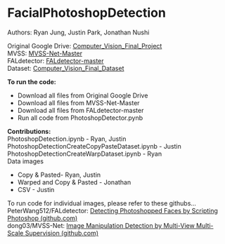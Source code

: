 # FacialPhotoshopDetection
Authors: Ryan Jung, Justin Park, Jonathan Nushi

Original Google Drive: [Computer_Vision_Final_Project](https://drive.google.com/drive/u/0/folders/1qRPzc_kkTeNinCAOMoXj6d_nwu-u_HfH)<br>
MVSS: [MVSS-Net-Master](https://drive.google.com/drive/u/0/folders/1I-AV0b1gHt9JC6fXMypktyD0Cjaxuggc)<br>
FALdetector: [FALdetector-master](https://drive.google.com/drive/u/0/folders/1q7XlzI3YiLAf58YWp6KvvMbsbizlyLmv)<br>
Dataset: [Computer_Vision_Final_Dataset](https://drive.google.com/drive/u/0/folders/1HT-yjsFeT6nV7yM6upNIXTV5e1Vbh78A)

__To run the code:__
- Download all files from Original Google Drive
- Download all files from MVSS-Net-Master
- Download all files from FALdetector-master
- Run all code from PhotoshopDetector.pynb<br>

__Contributions:__<br>
PhotoshopDetection.ipynb - Ryan, Justin<br>
PhotoshopDetectionCreateCopyPasteDataset.ipynb - Justin<br>
PhotoshopDetectionCreateWarpDataset.ipynb - Ryan<br>
Data images<br>
- Copy & Pasted- Ryan, Justin<br>
- Warped and Copy & Pasted - Jonathan<br>
- CSV - Justin<br>

To run code for individual images, please refer to these githubs…<br>
PeterWang512/FALdetector: [Detecting Photoshopped Faces by Scripting Photoshop (github.com)](https://github.com/PeterWang512/FALdetector)<br>
dong03/MVSS-Net: [Image Manipulation Detection by Multi-View Multi-Scale Supervision (github.com)](https://github.com/dong03/MVSS-Net)<br>
